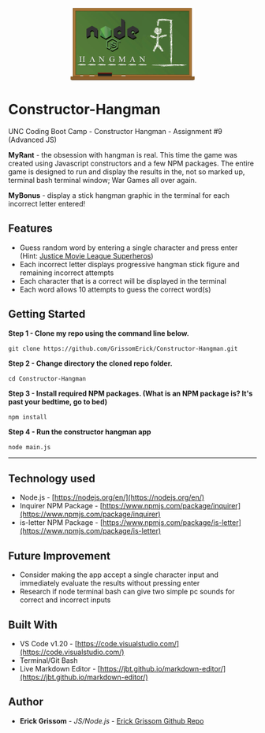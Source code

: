 <p align="center">
<img src="https://github.com/GrissomErick/Constructor-Hangman/blob/master/images/njshm.png?raw=true" alt="Project logo" width="50%"></img>
</p>


# Constructor-Hangman
 UNC Coding Boot Camp - Constructor Hangman - Assignment #9 (Advanced JS)
 <p></p>
 
**MyRant** - the obsession with hangman is real. This time the game was created using Javascript constructors and a few NPM packages. The entire game is designed to run and display the results in the, not so marked up, terminal bash terminal window; War Games all over again. 

**MyBonus** - display a stick hangman graphic in the terminal for each incorrect letter entered!

## Features

* Guess random word by entering a single character and press enter (Hint: [Justice Movie League Superheros](http://www.imdb.com/title/tt0974015/))
* Each incorrect letter displays progressive hangman stick figure and remaining incorrect attempts
* Each character that is a correct will be displayed in the terminal
* Each word allows 10 attempts to guess the correct word(s)

## Getting Started

**Step 1 - Clone my repo using the command line below.**
```
git clone https://github.com/GrissomErick/Constructor-Hangman.git
```
**Step 2 - Change directory the cloned repo folder.**
```
cd Constructor-Hangman
```
**Step 3 - Install required NPM packages. (What is an NPM package is? It's past your bedtime, go to bed)**
```
npm install
```
**Step 4 - Run the constructor hangman app**
```
node main.js
```
---
## Technology used
- Node.js - [https://nodejs.org/en/](https://nodejs.org/en/)
- Inquirer NPM Package - [https://www.npmjs.com/package/inquirer](https://www.npmjs.com/package/inquirer)
- is-letter NPM Package - [https://www.npmjs.com/package/is-letter](https://www.npmjs.com/package/is-letter)

## Future Improvement
* Consider making the app accept a single character input and immediately evaluate the results without pressing enter
* Research if node terminal bash can give two simple pc sounds for correct and incorrect inputs

## Built With

* VS Code v1.20 - [https://code.visualstudio.com/](https://code.visualstudio.com/)
* Terminal/Git Bash
* Live Markdown Editor - [https://jbt.github.io/markdown-editor/](https://jbt.github.io/markdown-editor/)

## Author

* **Erick Grissom** - *JS/Node.js* - [Erick Grissom Github Repo](https://github.com/GrissomErick/Constructor-Hangman)


